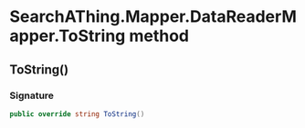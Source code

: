 # SearchAThing.Mapper.DataReaderMapper<T>.ToString method
## ToString()
### Signature
```csharp
public override string ToString()
```
